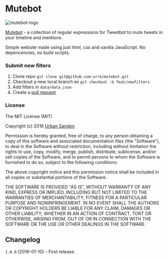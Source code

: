 # Mutebot

![mutebot-logo](https://cloud.githubusercontent.com/assets/307676/12222803/020d46b2-b7c7-11e5-92a5-0c34bc5922c7.png)

[Mutebot](http://mutebot.info) - a collection of regular expressions for Tweetbot to mute tweets in your timeline and mentions.

Simple website made using just html, css and vanilla JavaScript. No depencencies, no build scripts.

### Submit new filters
1. Clone repo ``git clone git@github.com:urre/mutebot.git``
2. Checkout a new local branch ex ``git checkout -b feat/newfilters``
3. Add filters in ``data/data.json``
4. Create a [pull request](https://github.com/urre/mutebot/pulls)

### License

The MIT License (MIT)

Copyright (c) 2016 [Urban Sanden](http://labs.urre.me/)

Permission is hereby granted, free of charge, to any person obtaining a copy
of this software and associated documentation files (the "Software"), to deal
in the Software without restriction, including without limitation the rights
to use, copy, modify, merge, publish, distribute, sublicense, and/or sell
copies of the Software, and to permit persons to whom the Software is
furnished to do so, subject to the following conditions:

The above copyright notice and this permission notice shall be included in all
copies or substantial portions of the Software.

THE SOFTWARE IS PROVIDED "AS IS", WITHOUT WARRANTY OF ANY KIND, EXPRESS OR
IMPLIED, INCLUDING BUT NOT LIMITED TO THE WARRANTIES OF MERCHANTABILITY,
FITNESS FOR A PARTICULAR PURPOSE AND NONINFRINGEMENT. IN NO EVENT SHALL THE
AUTHORS OR COPYRIGHT HOLDERS BE LIABLE FOR ANY CLAIM, DAMAGES OR OTHER
LIABILITY, WHETHER IN AN ACTION OF CONTRACT, TORT OR OTHERWISE, ARISING FROM,
OUT OF OR IN CONNECTION WITH THE SOFTWARE OR THE USE OR OTHER DEALINGS IN THE
SOFTWARE.

## Changelog

`1.0.0` (2016-01-10) - First release.
